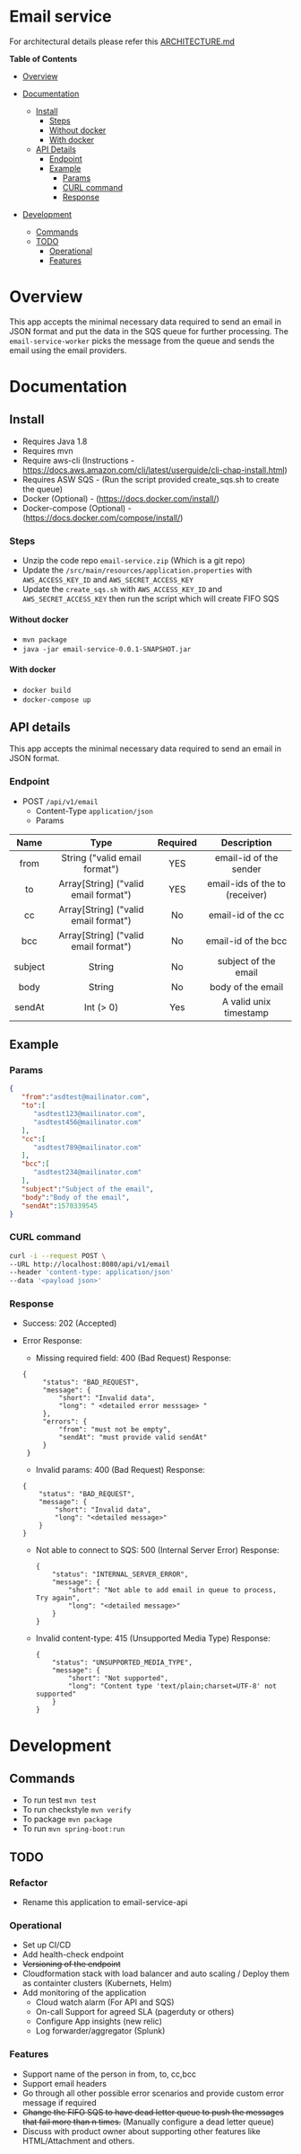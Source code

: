 # Email service

For architectural details please refer this [ARCHITECTURE.md](/ARCHITECTURE.md)

__Table of Contents__

- [Overview](#overview)

- [Documentation](#documentation)
  - [Install](#install)
    - [Steps](#steps)
    - [Without docker](#without-docker)
    - [With docker](#without-docker)
  - [API Details](#api-details)
    - [Endpoint](#endpoint)
    - [Example](#example)
      - [Params](#params)
      - [CURL command](#curl-command)
      - [Response](#response)

- [Development](#development)
  - [Commands](#commands)
  - [TODO](#todo)
    - [Operational](#operational)
    - [Features](#features)

# Overview

This app accepts the minimal necessary data required to send an email in JSON format and put the data in the SQS queue for further processing. The `email-service-worker` picks the message from the queue and sends the email using the email providers.

# Documentation
## Install
- Requires Java 1.8 
- Requires mvn 
- Require aws-cli (Instructions - https://docs.aws.amazon.com/cli/latest/userguide/cli-chap-install.html)
- Requires ASW SQS - (Run the script provided create_sqs.sh to create the queue)
- Docker (Optional) - (https://docs.docker.com/install/)
- Docker-compose (Optional) - (https://docs.docker.com/compose/install/)

### Steps

- Unzip the code repo `email-service.zip` (Which is a git repo)
- Update the `/src/main/resources/application.properties` with `AWS_ACCESS_KEY_ID` and `AWS_SECRET_ACCESS_KEY`
- Update the `create_sqs.sh` with `AWS_ACCESS_KEY_ID` and `AWS_SECRET_ACCESS_KEY` then run the script which will create FIFO SQS 

#### Without docker
- `mvn package`
- `java -jar email-service-0.0.1-SNAPSHOT.jar`

#### With docker
- `docker build`
- `docker-compose up`

## API details

This app accepts the minimal necessary data required to send an email in JSON format.

### Endpoint

- POST ```/api/v1/email```
    - Content-Type ```application/json```
    - Params 
    
| Name     | Type | Required | Description | 
| :-----------: | :----:|:-------: |:-------:|
| from  | String ("valid email format")  | YES | email-id of the sender 
| to  | Array[String] ("valid email format")  | YES | email-ids of the to (receiver)
| cc  | Array[String] ("valid email format")  | No| email-id of the cc
| bcc  | Array[String] ("valid email format")  | No| email-id of the bcc
| subject  | String  | No| subject of the email
| body     | String  | No| body of the email
| sendAt   | Int (> 0) | Yes | A valid unix timestamp
        
## Example 
### Params
```json
{ 
   "from":"asdtest@mailinator.com",
   "to":[ 
      "asdtest123@mailinator.com",
      "asdtest456@mailinator.com"
   ],
   "cc":[ 
      "asdtest789@mailinator.com"
   ],
   "bcc":[ 
      "asdtest234@mailinator.com"
   ],
   "subject":"Subject of the email",
   "body":"Body of the email",
   "sendAt":1570339545
}    
```
     
### CURL command

```sh
curl -i --request POST \
--URL http://localhost:8080/api/v1/email
--header 'content-type: application/json'
--data '<payload json>'
```

### Response
- Success: 202 (Accepted)


- Error Response:

  - Missing required field: 400 (Bad Request)
    Response:
  ```
  {
       "status": "BAD_REQUEST",
       "message": {
           "short": "Invalid data",
           "long": " <detailed error messsage> "
       },
       "errors": {
           "from": "must not be empty",
           "sendAt": "must provide valid sendAt"
       }
   }
  ```

  - Invalid params: 400 (Bad Request)
    Response:
  ```
  {
      "status": "BAD_REQUEST",
      "message": {
          "short": "Invalid data",
          "long": "<detailed message>"
      }
  }
  ```

  - Not able to connect to SQS: 500 (Internal Server Error)
    Response:
    ```
    {
        "status": "INTERNAL_SERVER_ERROR",
        "message": {
            "short": "Not able to add email in queue to process, Try again",
            "long": "<detailed message>"
        }
    }

    ```

  - Invalid content-type: 415 (Unsupported Media Type) 
    Response:
    ```
    {
        "status": "UNSUPPORTED_MEDIA_TYPE",
        "message": {
            "short": "Not supported",
            "long": "Content type 'text/plain;charset=UTF-8' not supported"
        }
    }
    ```

# Development

## Commands
- To run test `mvn test`
- To run checkstyle `mvn verify`
- To package `mvn package`
- To run `mvn spring-boot:run`


## TODO
### Refactor
- Rename this application to email-service-api

### Operational
- Set up CI/CD
- Add health-check endpoint
- ~~Versioning of the endpoint~~
- Cloudformation stack with load balancer and auto scaling / Deploy them as containter clusters (Kubernets, Helm)
- Add monitoring of the application 
    - Cloud watch alarm (For API and SQS)
    - On-call Support for agreed SLA (pagerduty or others)
    - Configure App insights (new relic)
    - Log forwarder/aggregator (Splunk)

### Features
- Support name of the person in from, to, cc,bcc
- Support email headers
- Go through all other possible error scenarios and provide custom error message if required
- ~~Change the FIFO SQS to have dead letter queue to push the messages that fail more than n times.~~ (Manually configure a dead letter queue) 
- Discuss with product owner about supporting other features like HTML/Attachment and others.
